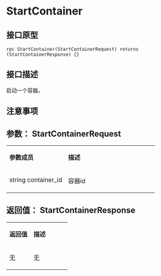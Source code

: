 # StartContainer<a name="ZH-CN_TOPIC_0184808100"></a>

## 接口原型<a name="zh-cn_topic_0183088046_section164301654155514"></a>

```
rpc StartContainer(StartContainerRequest) returns (StartContainerResponse) {}
```

## 接口描述<a name="zh-cn_topic_0183088046_section729211519569"></a>

启动一个容器。

## 注意事项<a name="zh-cn_topic_0183088046_section973104418419"></a>

## 参数： StartContainerRequest<a name="zh-cn_topic_0183088046_section349492895613"></a>

<a name="zh-cn_topic_0183088046_table184320467318"></a>
<table><tbody><tr id="zh-cn_topic_0183088046_row78917461336"><td class="cellrowborder" valign="top" width="39.54%"><p id="zh-cn_topic_0183088046_p1089154617315"><a name="zh-cn_topic_0183088046_p1089154617315"></a><a name="zh-cn_topic_0183088046_p1089154617315"></a><strong id="zh-cn_topic_0183088046_b98915462314"><a name="zh-cn_topic_0183088046_b98915462314"></a><a name="zh-cn_topic_0183088046_b98915462314"></a>参数成员</strong></p>
</td>
<td class="cellrowborder" valign="top" width="60.46%"><p id="zh-cn_topic_0183088046_p128984613319"><a name="zh-cn_topic_0183088046_p128984613319"></a><a name="zh-cn_topic_0183088046_p128984613319"></a><strong id="zh-cn_topic_0183088046_b989164612317"><a name="zh-cn_topic_0183088046_b989164612317"></a><a name="zh-cn_topic_0183088046_b989164612317"></a>描述</strong></p>
</td>
</tr>
<tr id="zh-cn_topic_0183088046_row10898461533"><td class="cellrowborder" valign="top" width="39.54%"><p id="zh-cn_topic_0183088046_p1019112316015"><a name="zh-cn_topic_0183088046_p1019112316015"></a><a name="zh-cn_topic_0183088046_p1019112316015"></a>string container_id</p>
</td>
<td class="cellrowborder" valign="top" width="60.46%"><p id="zh-cn_topic_0183088046_p1189846434"><a name="zh-cn_topic_0183088046_p1189846434"></a><a name="zh-cn_topic_0183088046_p1189846434"></a>容器id</p>
</td>
</tr>
</tbody>
</table>

## 返回值： StartContainerResponse<a name="zh-cn_topic_0183088046_section10495164611565"></a>

<a name="zh-cn_topic_0183088046_table15296551936"></a>
<table><tbody><tr id="zh-cn_topic_0183088046_row18741555834"><td class="cellrowborder" valign="top" width="39.54%"><p id="zh-cn_topic_0183088046_p197485518319"><a name="zh-cn_topic_0183088046_p197485518319"></a><a name="zh-cn_topic_0183088046_p197485518319"></a><strong id="zh-cn_topic_0183088046_b77413551933"><a name="zh-cn_topic_0183088046_b77413551933"></a><a name="zh-cn_topic_0183088046_b77413551933"></a>返回值</strong></p>
</td>
<td class="cellrowborder" valign="top" width="60.46%"><p id="zh-cn_topic_0183088046_p374185520310"><a name="zh-cn_topic_0183088046_p374185520310"></a><a name="zh-cn_topic_0183088046_p374185520310"></a><strong id="zh-cn_topic_0183088046_b174125511315"><a name="zh-cn_topic_0183088046_b174125511315"></a><a name="zh-cn_topic_0183088046_b174125511315"></a>描述</strong></p>
</td>
</tr>
<tr id="zh-cn_topic_0183088046_row87419551317"><td class="cellrowborder" valign="top" width="39.54%"><p id="zh-cn_topic_0183088046_p554418192002"><a name="zh-cn_topic_0183088046_p554418192002"></a><a name="zh-cn_topic_0183088046_p554418192002"></a>无</p>
</td>
<td class="cellrowborder" valign="top" width="60.46%"><p id="zh-cn_topic_0183088046_p4543101912019"><a name="zh-cn_topic_0183088046_p4543101912019"></a><a name="zh-cn_topic_0183088046_p4543101912019"></a>无</p>
</td>
</tr>
</tbody>
</table>

